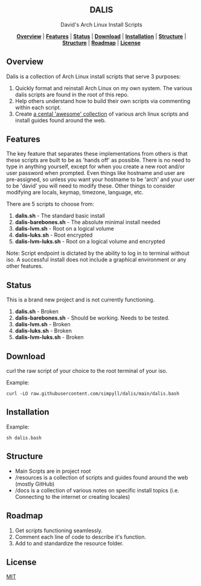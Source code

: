 <h2 align="center">
DALIS
</h2>
<p align="center">
David's Arch Linux Install Scripts
</p>

<p align="center">
<b><a href="#overview">Overview</a></b>
|
<b><a href="#features">Features</a></b>
|
<b><a href="#status">Status</a></b>
|
<b><a href="#download">Download</a></b>
|
<b><a href="#installation">Installation</a></b>
|
<b><a href="#structure">Structure</a></b>
|
<b><a href="#structure">Structure</a></b>
|
<b><a href="#roadmap">Roadmap</a></b>
|
<b><a href="#license">License</a></b>
</p>


## Overview 

Dalis is a collection of Arch Linux install scripts that serve 3 purposes:

1. Quickly format and reinstall Arch Linux on my own system. The various dalis scripts are found in the root of this repo.
1. Help others understand how to build their own scripts via commenting within each script.
1. Create [a cental 'awesome' collection](https://github.com/simpyll/dalis/tree/main/reference) of various arch linux scripts and install guides found around the web.

## Features 

The key feature that separates these implementations from others is that these scripts are built to be as 'hands off' as possible. There is no need to type in anything yourself, except for when you create a new root and/or user password when prompted. Even things like hostname and user are pre-assigned, so unless you want your hostname to be 'arch' and your user to be 'david' you will need to modify these. Other things to consider modifying are locals, keymap, timezone, language, etc.

There are 5 scripts to choose from:
1. <b>dalis.sh</b> - The standard basic install
1. <b>dalis-barebones.sh</b> - The absolute minimal install needed
1. <b>dalis-lvm.sh</b> - Root on a logical volume
1. <b>dalis-luks.sh</b> - Root encrypted
1. <b>dalis-lvm-luks.sh</b> - Root on a logical volume and encrypted

Note: Script endpoint is dictated by the ability to log in to terminal without iso. A successful install does not include a graphical environment or any other features.

## Status 

This is a brand new project and is not currently functioning. 

1. <b>dalis.sh</b> - Broken
1. <b>dalis-barebones.sh</b> - Should be working. Needs to be tested.
1. <b>dalis-lvm.sh</b> - Broken
1. <b>dalis-luks.sh</b> - Broken
1. <b>dalis-lvm-luks.sh</b> - Broken


## Download

curl the raw script of your choice to the root terminal of your iso.

Example:

```
curl -LO raw.githubusercontent.com/simpyll/dalis/main/dalis.bash
```

## Installation

Example:

```
sh dalis.bash
```

## Structure 

- Main Scrpts are in project root 
- /resources is a collection of scripts and guides found around the web (mostly GitHub)
- /docs is a collection of various notes on specific install topics (i.e. Connecting to the internet or creating locales)

## Roadmap 

1. Get scripts functioning seamlessly.
1. Comment each line of code to describe it's function.
1. Add to and standardize the resource folder.

## License

[MIT](https://github.com/simpyll/dalis/blob/main/LICENSE)
